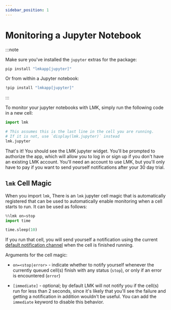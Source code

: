 ```yaml
---
sidebar_position: 1
---
```

# Monitoring a Jupyter Notebook

:::note

Make sure you've installed the `jupyter` extras for the package:
```bash
pip install "lmkapp[jupyter]"
```

Or from within a Jupyter notebook:
```bash
!pip install "lmkapp[jupyter]"
```

:::

To monitor your jupyter notebooks with LMK, simply run the following code in a new cell:
```python
import lmk

# This assumes this is the last line in the cell you are running.
# If it is not, use `display(lmk.jupyter)` instead
lmk.jupyter
```

That's it! You should see the LMK jupyter widget. You'll be prompted to authorize the app, which will allow you to log in or sign up if you don't have an existing LMK account. You'll need an account to use LMK, but you'll only have to pay if you want to send yourself notifications after your 30 day trial.

## `lmk` Cell Magic

When you import `lmk`, There is an `lmk` jupyter cell magic that is automatically registered that can be used to automatically enable monitoring when a cell starts to run. It can be used as follows:

```python
%%lmk on=stop
import time

time.sleep(10)
```

If you run that cell, you will send yourself a notification using the current [default notification channel](/docs/python/api#default-notification-channel) when the cell is finished running.

Arguments for the cell magic:

- `on=<stop|error>` - indicate whether to notify yourself whenever the currently queued cell(s) finish with any status (`stop`), or only if an error is encountered (`error`)

- `[immediate]` - optional; by default LMK will not notify you if the cell(s) run for less than 2 seconds, since it's likely that you'll see the failure and getting a notification in addition wouldn't be useful. You can add the `immediate` keyword to disable this behavior.
